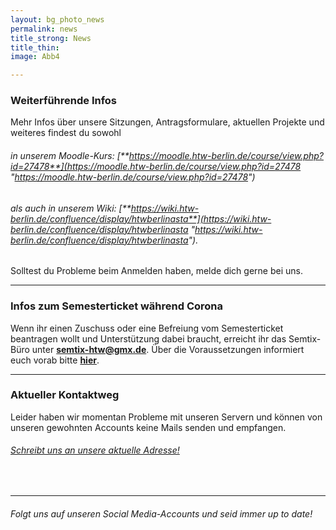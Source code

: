 ```yaml
---
layout: bg_photo_news
permalink: news
title_strong: News
title_thin: 
image: Abb4

---
```

### Weiterführende Infos

Mehr Infos über unsere Sitzungen, Antragsformulare, aktuellen Projekte und weiteres findest du sowohl

###### in unserem Moodle-Kurs: [**https://moodle.htw-berlin.de/course/view.php?id=27478**](https://moodle.htw-berlin.de/course/view.php?id=27478 "https://moodle.htw-berlin.de/course/view.php?id=27478")

###### als auch in unserem Wiki: [**https://wiki.htw-berlin.de/confluence/display/htwberlinasta**](https://wiki.htw-berlin.de/confluence/display/htwberlinasta "https://wiki.htw-berlin.de/confluence/display/htwberlinasta").

Solltest du Probleme beim Anmelden haben, melde dich gerne bei uns.

***

### Infos zum Semesterticket während Corona

Wenn ihr einen Zuschuss oder eine Befreiung vom Semesterticket beantragen wollt und Unterstützung dabei braucht, erreicht ihr das Semtix-Büro unter [**semtix-htw@gmx.de**](mailto:Semtix-htw@gmx.de). Über die Voraussetzungen informiert euch vorab bitte [**hier**](https://www.htw-berlin.de/studium/studienorganisation/semesterbeitraege/befreiung-vom-semesterticket/).

***

### Aktueller Kontaktweg

Leider haben wir momentan Probleme mit unseren Servern und können von unseren gewohnten Accounts keine Mails senden und empfangen.

###### [Schreibt uns an unsere aktuelle Adresse!](mailto:asta.htw.students@gmail.com)

<br>

***

###### Folgt uns auf unseren Social Media-Accounts und seid immer up to date!